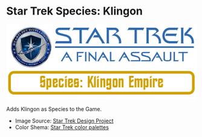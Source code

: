 # Star Trek Species: Klingon
![Logo](https://github.com/ST-AFA/Species-Klingon/blob/main/.images/ST-AFA-Banner.png)

Adds Klingon as Species to the Game.

- Image Source: [Star Trek Design Project](https://www.startrekdesignproject.com/symbols/klingon-empire-2400s)
- Color Shema: [Star Trek color palettes](https://leonawicz.github.io/trekcolors/reference/trek_pal.html)
